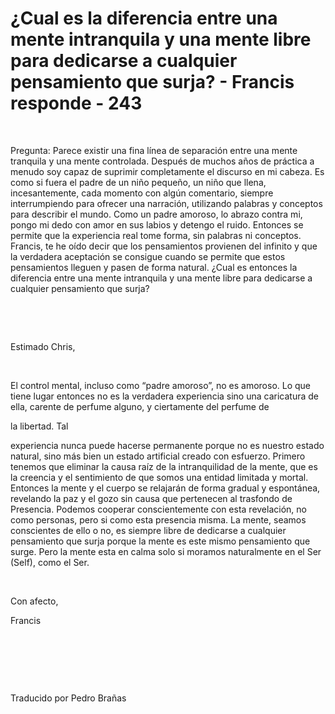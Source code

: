 # ¿Cual es la diferencia entre una mente intranquila y una mente libre para dedicarse a cualquier pensamiento que surja? - Francis responde - 243



&nbsp;





Pregunta: Parece existir una fina l&iacute;nea de separaci&oacute;n entre una mente tranquila y una mente controlada. Despu&eacute;s de muchos a&ntilde;os de pr&aacute;ctica a menudo soy capaz de suprimir completamente el discurso en mi cabeza. Es como si fuera el padre de un ni&ntilde;o peque&ntilde;o, un ni&ntilde;o que llena, incesantemente, cada momento con alg&uacute;n comentario, siempre interrumpiendo para ofrecer una narraci&oacute;n, utilizando palabras y conceptos para describir el mundo. Como un padre amoroso, lo abrazo contra mi, pongo mi dedo con amor en sus labios y detengo el ruido. Entonces se permite que la experiencia real tome forma, sin palabras ni conceptos. Francis, te he o&iacute;do decir que los pensamientos provienen del infinito y que la verdadera aceptaci&oacute;n se consigue cuando se permite que estos pensamientos lleguen y pasen de forma natural. &iquest;Cual es entonces la diferencia entre una mente intranquila y una mente libre para dedicarse a cualquier pensamiento que surja? 






&nbsp;







&nbsp;






Estimado Chris,






&nbsp;






El control mental, incluso como &ldquo;padre amoroso&rdquo;, no es amoroso. Lo que tiene lugar entonces no es la verdadera experiencia sino una caricatura de ella, carente de perfume alguno, y ciertamente del perfume de 





la libertad. Tal





 experiencia nunca puede hacerse permanente porque no es nuestro estado natural, sino m&aacute;s bien un estado artificial creado con esfuerzo. Primero tenemos que eliminar la causa ra&iacute;z de la intranquilidad de la mente, que es la creencia y el sentimiento de que somos una entidad limitada y mortal. Entonces la mente y el cuerpo se relajar&aacute;n de forma gradual y espont&aacute;nea, revelando la paz y el gozo sin causa que pertenecen al trasfondo de Presencia. Podemos cooperar conscientemente con esta revelaci&oacute;n, no como personas, pero si como esta presencia misma. La mente, seamos conscientes de ello o no, es siempre libre de dedicarse a cualquier pensamiento que surja porque la mente es este mismo pensamiento que surge. Pero la mente esta en calma solo si moramos naturalmente en el Ser (Self), como el Ser.






&nbsp;






Con afecto, 





Francis






&nbsp;







&nbsp;







&nbsp;






Traducido por Pedro Bra&ntilde;as






